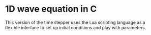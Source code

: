 # 1D wave equation in C

This version of the time stepper uses the Lua scripting language as
a flexible interface to set up initial conditions and play with
parameters.
